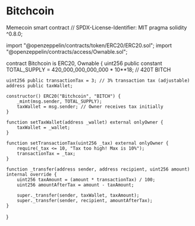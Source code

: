 # Bitchcoin
Memecoin smart contract 
// SPDX-License-Identifier: MIT
pragma solidity ^0.8.0;

import "@openzeppelin/contracts/token/ERC20/ERC20.sol";
import "@openzeppelin/contracts/access/Ownable.sol";

contract Bitchcoin is ERC20, Ownable {
    uint256 public constant TOTAL_SUPPLY = 420_000_000_000_000 * 10**18; // 420T BITCH
    
    uint256 public transactionTax = 3; // 3% transaction tax (adjustable)
    address public taxWallet;

    constructor() ERC20("Bitchcoin", "BITCH") {
        _mint(msg.sender, TOTAL_SUPPLY);
        taxWallet = msg.sender; // Owner receives tax initially
    }

    function setTaxWallet(address _wallet) external onlyOwner {
        taxWallet = _wallet;
    }

    function setTransactionTax(uint256 _tax) external onlyOwner {
        require(_tax <= 10, "Tax too high! Max is 10%");
        transactionTax = _tax;
    }

    function _transfer(address sender, address recipient, uint256 amount) internal override {
        uint256 taxAmount = (amount * transactionTax) / 100;
        uint256 amountAfterTax = amount - taxAmount;

        super._transfer(sender, taxWallet, taxAmount);
        super._transfer(sender, recipient, amountAfterTax);
    }
}
